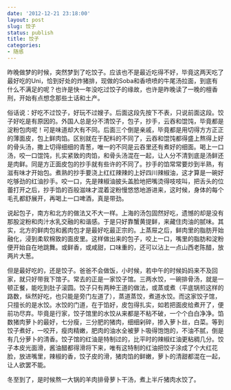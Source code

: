 ```yaml
---
date: '2012-12-21 23:18:00'
layout: post
slug: 饺子
status: publish
title: 饺子
categories:
- 随感
---
```


昨晚做梦的时候，突然梦到了吃饺子。应该也不是最近吃得不好，毕竟这两天吃了最好吃的Uni，恰到好处的炸猪排，现做的Soba和香喷喷的牛尾汤拉面，到底有什么不满足的呢？也许是快一年没吃过饺子的缘故，也许是昨晚读了一晚的檀香刑，开始有点想念那些土话和土产。

俗话说：好吃不过饺子，好玩不过嫂子。后面这段先按下不表，只说前面这段。饺子好吃是有原因的。外国人总是分不清饺子，包子，抄手，云吞和馄饨，毕竟都是淀粉包肉呢！可是味道却大有不同。后面三个倒是亲戚，毕竟都是用切得方方正正的薄面皮，包上鲜肉馅。区别就在于配料的不同了，云吞和馄饨都得盛上熬得上好的骨头汤，撒上切得细细的青葱，唯一的不同是云吞里还有煮好的细面。喝上一口汤，咬一口馄饨，扎实紧致的肉馅，和骨头汤混在一起，让人分不清到底是汤鲜还是肉鲜。同是方正面皮包的抄手就有些许的不同了。抄手的馅常常要炒到半熟，有滋有味才开始包。煮熟的抄手要浇上红红辣辣的上好四川辣椒油，这才算是一碗好吃够劲的红油抄手。咬一口，先是辣椒油披头盖脸地把嘴烫得吱吱叫，把舌头的位蕾打开之后，抄手馅的百般滋味才混着淀粉慢悠悠地游进来，这时候，身体的每个毛孔都舒展开，再喝上一口啤酒，真是带劲。

说起包子，南方和北方的做法又不大一样。上海的汤包固然好吃，遗憾的却是没有那股淀粉和肉汁水乳交融的和谐感。于是只好靠蟹黄提鲜，来藏住肉油的腻味。其实，北方的鲜肉包和酱肉包才是最好吃最正宗的。上蒸屉之后，鲜肉里的脂肪开始融化，浸到柔软棉致的面皮里。这样做出来的包子，咬上一口，嘴里的脂肪和淀粉便开始自在地跳舞。或鲜香，或咸甜，口味重的，还可以沾上一点山西老陈醋，放两片大葱。

但是最好吃的，还是饺子。爸爸不会做饭，小时候，若中午的时候妈妈来不及回家，就只好带我下馆子。常去的正是一家饺子馆。三两水饺，一碗排骨汤，就是一顿正餐，能吃到肚子滚圆。饺子只有两种王道的做法，或蒸或煮（平底锅煎这样的路数，纵然好吃，也只能是旁门左道了），蒸道蒸饺，煮道水饺。而这家饺子馆，只擅长的是水饺。水饺的门道，在于馅好，皮包得扎实，如若把面皮给煮开了，便前功尽弃。毕竟是行家，饺子馆里的水饺从来都是不粘不破，一个个白白净净。馅数猪肉萝卜的最好，七分瘦，三分肥的猪肉，细细剁碎，掺入萝卜丝，白菜。等到饺子煮好，一咬开，瘦肉精嫩，肥肉的油水全被萝卜吸得饱饱的，不油不腻，倒是有几分萝卜的清香。饺子馆的红油是特制过的，比平时的辣椒红油更粘稠几分。饺子本皮光面滑，酱油醋都得滑将下来，唯有这特制的红油把饺子涂成了个大红花脸，放进嘴里，辣椒的香，饺子皮的滑，猪肉馅的鲜嫩，萝卜的清甜都混在一起，让人欲罢不能。

冬至到了，是时候熬一大锅的羊肉排骨萝卜干汤，煮上半斤猪肉水饺了。
